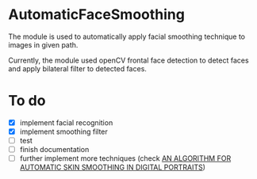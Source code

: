 # AutomaticFaceSmoothing
 
The module is used to automatically apply facial smoothing technique to images in given path.

Currently, the module used openCV frontal face detection to detect faces and apply bilateral filter to detected faces.

# To do

- [x] implement facial recognition
- [x] implement smoothing filter
- [ ] test
- [ ] finish documentation
- [ ] further implement more techniques (check [AN ALGORITHM FOR AUTOMATIC SKIN SMOOTHING IN DIGITAL PORTRAITS](https://projet.liris.cnrs.fr/imagine/pub/proceedings/ICIP-2009/pdfs/0003149.pdf))
